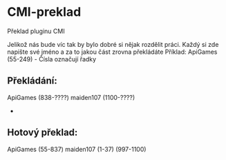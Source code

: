 # CMI-preklad
Překlad pluginu CMI

Jelikož nás bude víc tak by bylo dobré si nějak rozdělit práci.
Každý si zde napište své jméno a za to jakou část zrovna překládáte
Příklad: ApiGames (55-249)  - Čísla označují řadky

Překládání:
-

ApiGames (838-????)
maiden107 (1100-????)

-
Hotový překlad:  
-
ApiGames (55-837)
maiden107 (1-37) (997-1100)
